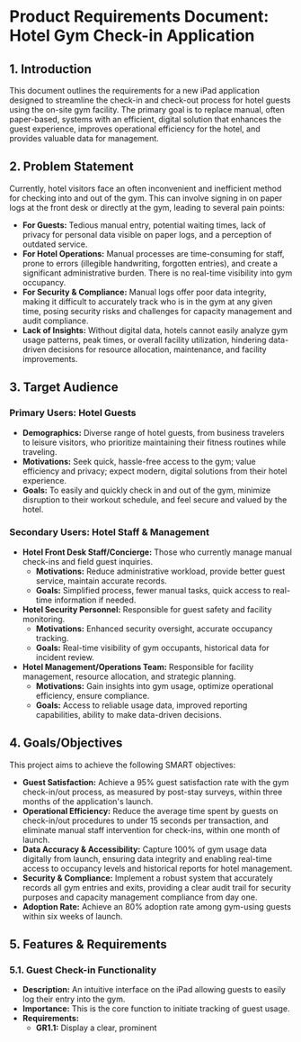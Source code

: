 # Product Requirements Document: Hotel Gym Check-in Application

## 1. Introduction
This document outlines the requirements for a new iPad application designed to streamline the check-in and check-out process for hotel guests using the on-site gym facility. The primary goal is to replace manual, often paper-based, systems with an efficient, digital solution that enhances the guest experience, improves operational efficiency for the hotel, and provides valuable data for management.

## 2. Problem Statement
Currently, hotel visitors face an often inconvenient and inefficient method for checking into and out of the gym. This can involve signing in on paper logs at the front desk or directly at the gym, leading to several pain points:

*   **For Guests:** Tedious manual entry, potential waiting times, lack of privacy for personal data visible on paper logs, and a perception of outdated service.
*   **For Hotel Operations:** Manual processes are time-consuming for staff, prone to errors (illegible handwriting, forgotten entries), and create a significant administrative burden. There is no real-time visibility into gym occupancy.
*   **For Security & Compliance:** Manual logs offer poor data integrity, making it difficult to accurately track who is in the gym at any given time, posing security risks and challenges for capacity management and audit compliance.
*   **Lack of Insights:** Without digital data, hotels cannot easily analyze gym usage patterns, peak times, or overall facility utilization, hindering data-driven decisions for resource allocation, maintenance, and facility improvements.

## 3. Target Audience

### Primary Users: Hotel Guests
*   **Demographics:** Diverse range of hotel guests, from business travelers to leisure visitors, who prioritize maintaining their fitness routines while traveling.
*   **Motivations:** Seek quick, hassle-free access to the gym; value efficiency and privacy; expect modern, digital solutions from their hotel experience.
*   **Goals:** To easily and quickly check in and out of the gym, minimize disruption to their workout schedule, and feel secure and valued by the hotel.

### Secondary Users: Hotel Staff & Management
*   **Hotel Front Desk Staff/Concierge:** Those who currently manage manual check-ins and field guest inquiries.
    *   **Motivations:** Reduce administrative workload, provide better guest service, maintain accurate records.
    *   **Goals:** Simplified process, fewer manual tasks, quick access to real-time information if needed.
*   **Hotel Security Personnel:** Responsible for guest safety and facility monitoring.
    *   **Motivations:** Enhanced security oversight, accurate occupancy tracking.
    *   **Goals:** Real-time visibility of gym occupants, historical data for incident review.
*   **Hotel Management/Operations Team:** Responsible for facility management, resource allocation, and strategic planning.
    *   **Motivations:** Gain insights into gym usage, optimize operational efficiency, ensure compliance.
    *   **Goals:** Access to reliable usage data, improved reporting capabilities, ability to make data-driven decisions.

## 4. Goals/Objectives
This project aims to achieve the following SMART objectives:

*   **Guest Satisfaction:** Achieve a 95% guest satisfaction rate with the gym check-in/out process, as measured by post-stay surveys, within three months of the application's launch.
*   **Operational Efficiency:** Reduce the average time spent by guests on check-in/out procedures to under 15 seconds per transaction, and eliminate manual staff intervention for check-ins, within one month of launch.
*   **Data Accuracy & Accessibility:** Capture 100% of gym usage data digitally from launch, ensuring data integrity and enabling real-time access to occupancy levels and historical reports for hotel management.
*   **Security & Compliance:** Implement a robust system that accurately records all gym entries and exits, providing a clear audit trail for security purposes and capacity management compliance from day one.
*   **Adoption Rate:** Achieve an 80% adoption rate among gym-using guests within six weeks of launch.

## 5. Features & Requirements

### 5.1. Guest Check-in Functionality
*   **Description:** An intuitive interface on the iPad allowing guests to easily log their entry into the gym.
*   **Importance:** This is the core function to initiate tracking of guest usage.
*   **Requirements:**
    *   **GR1.1:** Display a clear, prominent 